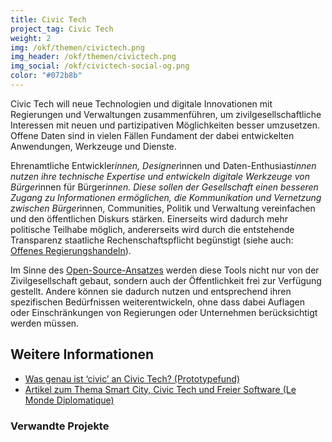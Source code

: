 ```yaml
---
title: Civic Tech
project_tag: Civic Tech
weight: 2
img: /okf/themen/civictech.png
img_header: /okf/themen/civictech.png
img_social: /okf/civictech-social-og.png
color: "#072b8b"
---
```


Civic Tech will neue Technologien und digitale Innovationen mit Regierungen und Verwaltungen zusammenführen, um zivilgesellschaftliche Interessen mit neuen und partizipativen Möglichkeiten besser umzusetzen. Offene Daten sind in vielen Fällen Fundament der dabei entwickelten Anwendungen, Werkzeuge und Dienste.  

<!--more-->

Ehrenamtliche Entwickler*innen, Designer*innen und Daten-Enthusiast*innen nutzen ihre technische Expertise und entwickeln digitale Werkzeuge von Bürger*innen für Bürger*innen.  Diese sollen der Gesellschaft einen besseren Zugang zu Informationen ermöglichen, die Kommunikation und Vernetzung zwischen Bürger*innen, Communities, Politik und Verwaltung vereinfachen und den öffentlichen Diskurs stärken. Einerseits wird dadurch mehr politische Teilhabe möglich, andererseits wird durch die entstehende Transparenz staatliche Rechenschaftspflicht begünstigt (siehe auch: [Offenes Regierungshandeln](/themen/offenes_regierungshandeln)). 

Im Sinne des [Open-Source-Ansatzes](https://en.wikipedia.org/wiki/Open-source_software) werden diese Tools nicht nur von der Zivilgesellschaft gebaut, sondern auch der Öffentlichkeit frei zur Verfügung gestellt. Andere können sie dadurch nutzen und entsprechend ihren spezifischen Bedürfnissen weiterentwickeln, ohne dass dabei Auflagen oder Einschränkungen von Regierungen oder Unternehmen berücksichtigt werden müssen.



## Weitere Informationen

* [Was genau ist ‘civic’ an Civic Tech? (Prototypefund)](https://medium.com/@prototypefund/was-genau-ist-civic-an-civic-tech-6caca475495d)
* [Artikel zum Thema Smart City, Civic Tech und Freier Software (Le Monde Diplomatique)](https://monde-diplomatique.de/artikel/!5476316)

### Verwandte Projekte 

